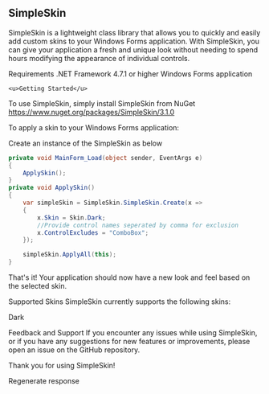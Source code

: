 ## SimpleSkin

SimpleSkin is a lightweight class library that allows you to quickly and easily add custom skins to your Windows Forms application. With SimpleSkin, you can give your application a fresh and unique look without needing to spend hours modifying the appearance of individual controls.

Requirements
.NET Framework 4.7.1 or higher
Windows Forms application

`<u>Getting Started</u>`

To use SimpleSkin, simply install SimpleSkin from NuGet
<https://www.nuget.org/packages/SimpleSkin/3.1.0>

To apply a skin to your Windows Forms application:

Create an instance of the SimpleSkin as below

```cs
private void MainForm_Load(object sender, EventArgs e)
{
    ApplySkin();
}
private void ApplySkin()
{
    var simpleSkin = SimpleSkin.SimpleSkin.Create(x =>
    {
        x.Skin = Skin.Dark;
        //Provide control names seperated by comma for exclusion
        x.ControlExcludes = "ComboBox";
    });

    simpleSkin.ApplyAll(this);
}
```

That's it! Your application should now have a new look and feel based on the selected skin.

Supported Skins
SimpleSkin currently supports the following skins:

Dark



Feedback and Support
If you encounter any issues while using SimpleSkin, or if you have any suggestions for new features or improvements, please open an issue on the GitHub repository.

Thank you for using SimpleSkin!

Regenerate response
